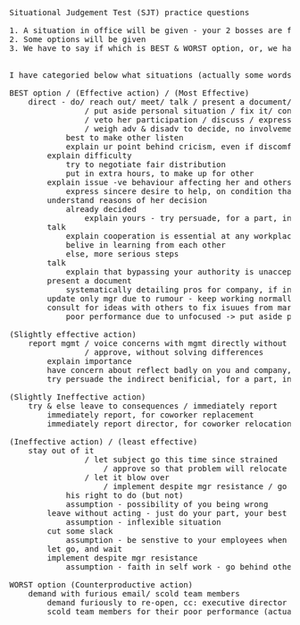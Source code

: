
<pre>

Situational Judgement Test (SJT) practice questions

1. A situation in office will be given - your 2 bosses are fighting and you have give your opinion, a lazy coworker, your team skipped you, someone is taking your job 
2. Some options will be given
3. We have to say if which is BEST & WORST option, or, we have to rate from Most effective action to tak to least effective actions to take


I have categoried below what situations (actually some words/ actions) that will be of help in choosing point #3 above.

BEST option / (Effective action) / (Most Effective)
	direct - do/ reach out/ meet/ talk / present a document/ update only mgr due to rumour
				/ put aside personal situation / fix it/ consult for ideas/ devote entirely to your work
				/ veto her participation / discuss / express concern on arrogant and disloyal to work out your differences / update mgr on discussion
				/ weigh adv & disadv to decide, no involvement in personal conflict (both mgrs)
			best to make other listen
			explain ur point behind cricism, even if discomfort, hope for best
		explain difficulty
			try to negotiate fair distribution
			put in extra hours, to make up for other
		explain issue -ve behaviour affecting her and others
			express sincere desire to help, on condition that she cooperates towards improving her attitude
		understand reasons of her decision
			already decided
				explain yours - try persuade, for a part, instead of whole (direct meet)
		talk
			explain cooperation is essential at any workplace
			belive in learning from each other
			else, more serious steps
		talk
			explain that bypassing your authority is unacceptable
		present a document
			systematically detailing pros for company, if insisted then support mgr decision
		update only mgr due to rumour - keep working normally
		consult for ideas with others to fix isuues from marketing changes
			poor performance due to unfocused -> put aside personal issues, devote self

(Slightly effective action)
	report mgmt / voice concerns with mgmt directly without direct try
				/ approve, without solving differences
		explain importance
		have concern about reflect badly on you and company, and complete by yourself your best
		try persuade the indirect benificial, for a part, instead of whole (indirect meet)

(Slightly Ineffective action)
	try & else leave to consequences / immediately report
		immediately report, for coworker replacement
		immediately report director, for coworker relocation

(Ineffective action) / (least effective)
	stay out of it
				/ let subject go this time since strained
					/ approve so that problem will relocate somewhere else
				/ let it blow over
					/ implement despite mgr resistance / go behind others back
			his right to do (but not)
			assumption - possibility of you being wrong
		leave without acting - just do your part, your best
			assumption - inflexible situation
		cut some slack
			assumption - be senstive to your employees when necessary
		let go, and wait
		implement despite mgr resistance
			assumption - faith in self work - go behind others back for benifit of company

WORST option (Counterproductive action)
	demand with furious email/ scold team members
		demand furiously to re-open, cc: executive director
		scold team members for their poor performance (actual reason: market changes)

</pre>
